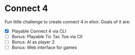 # Connect 4

Fun little challenge to create connect 4 in elixir. Goals of it are:

- [x] Playable Connect 4 via CLI
- [ ] Bonus: Playable Tic Tac Toe via ClI
- [ ] Bonus: AI as player 2
- [ ] Bonus: Web interface for games
